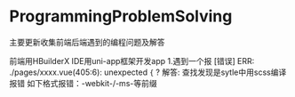 # ProgrammingProblemSolving
主要更新收集前端后端遇到的编程问题及解答

前端用HBuilderX IDE用uni-app框架开发app
1.遇到一个报 [错误] ERR: ./pages/xxxx.vue(405:6): unexpected `{` ?
解答: 查找发现是sytle中用scss编译报错 如下格式报错：-webkit-/-ms-等前缀
